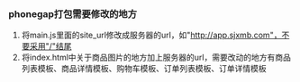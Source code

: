 ﻿### phonegap打包需要修改的地方

1. 将main.js里面的site_url修改成服务器的url，如"http://app.sjxmb.com"，不要采用"/"结尾
2. 将index.html中关于商品图片的地方加上服务器的url，需要改动的地方有商品列表模板、商品详情模板、购物车模板、订单列表模板、订单详情模板